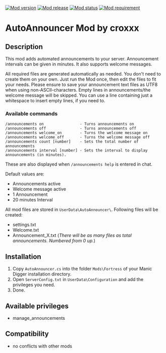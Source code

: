 [![Mod version](https://img.shields.io/badge/mod_version-1.0-brightgreen.svg?style=flat-square)]()
[![Mod release](https://img.shields.io/badge/release_date-2013--10--07-brightgreen.svg?style=flat-square)]()
[![Mod status](https://img.shields.io/badge/mod_status-stable-brightgreen.svg?style=flat-square)]()
[![Mod requirement](https://img.shields.io/badge/manicdigger_version->2013--02--06-brightgreen.svg?style=flat-square)]()

AutoAnnouncer Mod by croxxx
===========================

Description
-----------
This mod adds automated announcements to your server.
Announcement intervals can be given in minutes.
It also supports welcome messages.

All required files are generated automatically as needed. You don't need to create them on your own.
Just run the Mod once, then edit the files to fit your needs.
Please ensure to save your announcement text files as UTF8 when using non-ASCII-characters.
Empty lines in announcements/the welcome message will be skipped.
You can use a line containing just a whitespace to insert empty lines, if you need to.


### Available commands

	/announcements on				 - Turns announcements on
	/announcements off				 - Turns announcements off
	/announcements welcome_on		 - Turns the welcome message on
	/announcements welcome_off		 - Turns the welcome message off
	/announcements count [number]	 - Sets the total number of announcements
	/announcements interval [number] - Sets the interval to display announcements (in minutes).

These are also displayed when `/announcements help` is entered in chat.


Default values are:
  - Announcements active
  - Welcome message active
  - 1 Announcement
  - 20 minutes Interval


All mod files are stored in `UserData\AutoAnnouncer\`.
Following files will be created:
  - settings.txt
  - Welcome.txt
  - Announcement_X.txt (*There will be as many files as total announcements. Numbered from 0 up.*)


Installation
------------
1. Copy `AutoAnnouncer.cs` into the folder `Mods\Fortress` of your Manic Digger installation directory.
2. Open `ServerConfig.txt` in `UserData\Configuration` and add the privileges you need.
3. Done.


Available privileges
--------------------
- manage_announcements


Compatibility
-------------
- no conflicts with other mods
